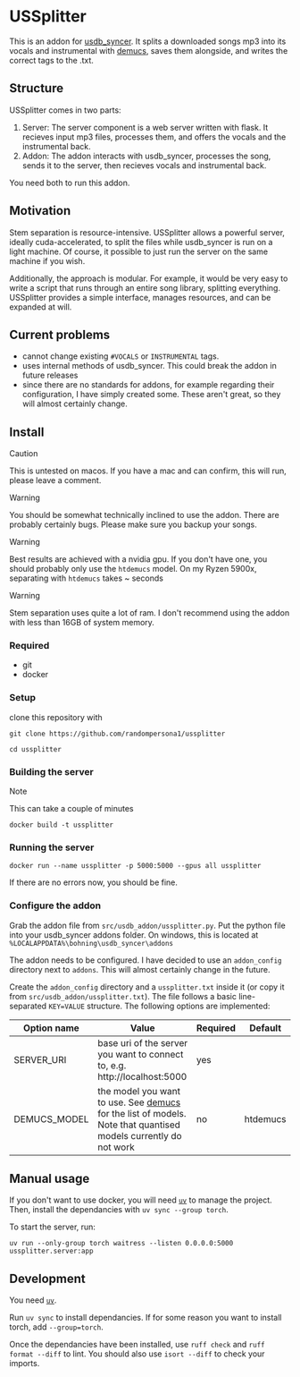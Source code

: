 # USSplitter

This is an addon for [usdb_syncer](https://github.com/bohning/usdb_syncer). It splits a downloaded songs mp3 into its vocals and instrumental with [demucs](https://github.com/adefossez/demucs), saves them alongside, and writes the correct tags to the .txt.

## Structure

USSplitter comes in two parts:

1. Server: The server component is a web server written with flask. It recieves input mp3 files, processes them, and offers the vocals and the instrumental back.
2. Addon: The addon interacts with usdb_syncer, processes the song, sends it to the server, then recieves vocals and instrumental back.

You need both to run this addon.

## Motivation

Stem separation is resource-intensive. USSplitter allows a powerful server, ideally cuda-accelerated, to split the files while usdb_syncer is run on a light machine. Of course, it possible to just run the server on the same machine if you wish.

Additionally, the approach is modular. For example, it would be very easy to write a script that runs through an entire song library, splitting everything. USSplitter provides a simple interface, manages resources, and can be expanded at will. 

## Current problems

- cannot change existing `#VOCALS` or `INSTRUMENTAL` tags. 
- uses internal methods of usdb_syncer. This could break the addon in future releases
- since there are no standards for addons, for example regarding their configuration, I have simply created some. These aren't great, so they will almost certainly change. 

## Install

> [!CAUTION]
> This is untested on macos. If you have a mac and can confirm, this will run, please leave a comment.

> [!WARNING]
> You should be somewhat technically inclined to use the addon. There are probably certainly bugs. Please make sure you backup your songs.

> [!WARNING]
> Best results are achieved with a nvidia gpu. If you don't have one, you should probably only use the `htdemucs` model. On my Ryzen 5900x, separating with `htdemucs` takes ~ seconds

> [!WARNING]
> Stem separation uses quite a lot of ram. I don't recommend using the addon with less than 16GB of system memory.

### Required

- git
- docker

### Setup

clone this repository with 

`git clone https://github.com/randompersona1/ussplitter`

`cd ussplitter`

### Building the server

> [!NOTE]
> This can take a couple of minutes

`docker build -t ussplitter`

### Running the server

`docker run --name ussplitter -p 5000:5000 --gpus all ussplitter`

If there are no errors now, you should be fine.

### Configure the addon

Grab the addon file from `src/usdb_addon/ussplitter.py`. Put the python file into your usdb_syncer addons folder. On windows, this is located at `%LOCALAPPDATA%\bohning\usdb_syncer\addons`

The addon needs to be configured. I have decided to use an `addon_config` directory next to `addons`. This will almost certainly change in the future.

Create the `addon_config` directory and a `ussplitter.txt` inside it (or copy it from `src/usdb_addon/ussplitter.txt`). The file follows a basic line-separated `KEY=VALUE` structure. The following options are implemented:

| Option name | Value | Required | Default |
| ----------- | ----- | -------- | ------- |
| SERVER_URI  | base uri of the server you want to connect to, e.g. http://localhost:5000 | yes |  |
| DEMUCS_MODEL | the model you want to use. See [demucs](https://github.com/adefossez/demucs) for the list of models. Note that quantised models currently do not work | no | htdemucs


## Manual usage

If you don't want to use docker, you will need [`uv`](https://docs.astral.sh/uv/) to manage the project. Then, install the dependancies with `uv sync --group torch`.

To start the server, run:

`uv run --only-group torch waitress --listen 0.0.0.0:5000 ussplitter.server:app`


## Development

You need [`uv`](https://docs.astral.sh/uv/).

Run `uv sync` to install dependancies. If for some reason you want to install torch, add `--group=torch`.

Once the dependancies have been installed, use `ruff check` and `ruff format --diff` to lint. You should also use `isort --diff` to check your imports.
